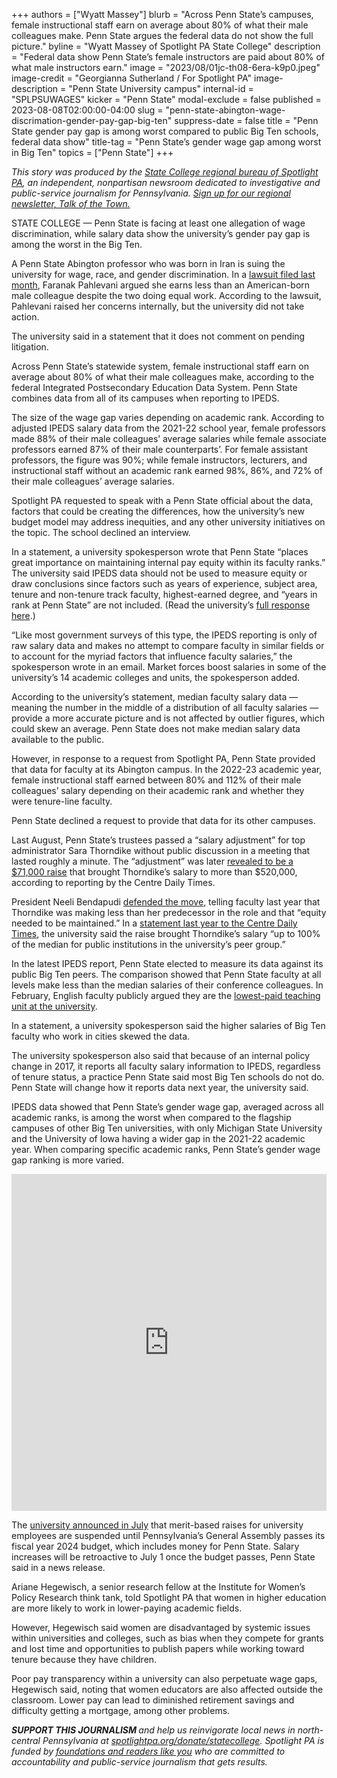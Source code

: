 +++
authors = ["Wyatt Massey"]
blurb = "Across Penn State’s campuses, female instructional staff earn on average about 80% of what their male colleagues make. Penn State argues the federal data do not show the full picture."
byline = "Wyatt Massey of Spotlight PA State College"
description = "Federal data show Penn State’s female instructors are paid about 80% of what male instructors earn."
image = "2023/08/01jc-th08-6era-k9p0.jpeg"
image-credit = "Georgianna Sutherland / For Spotlight PA"
image-description = "Penn State University campus"
internal-id = "SPLPSUWAGES"
kicker = "Penn State"
modal-exclude = false
published = 2023-08-08T02:00:00-04:00
slug = "penn-state-abington-wage-discrimation-gender-pay-gap-big-ten"
suppress-date = false
title = "Penn State gender pay gap is among worst compared to public Big Ten schools, federal data show"
title-tag = "Penn State’s gender wage gap among worst in Big Ten"
topics = ["Penn State"]
+++

<em>This story was produced by the </em><a href="https://www.spotlightpa.org/statecollege"><em>State College regional bureau of Spotlight PA</em></a><em>, an independent, nonpartisan newsroom dedicated to investigative and public-service journalism for Pennsylvania. </em><a href="https://www.spotlightpa.org/newsletters/talkofthetown"><em>Sign up for our regional newsletter, Talk of the Town.</em></a>

STATE COLLEGE — Penn State is facing at least one allegation of wage discrimination, while salary data show the university’s gender pay gap is among the worst in the Big Ten.

A Penn State Abington professor who was born in Iran is suing the university for wage, race, and gender discrimination. In a <a href="https://www.centredaily.com/news/local/education/penn-state/article277460733.html">lawsuit filed last month</a>, Faranak Pahlevani argued she earns less than an American-born male colleague despite the two doing equal work. According to the lawsuit, Pahlevani raised her concerns internally, but the university did not take action.

The university said in a statement that it does not comment on pending litigation.

Across Penn State’s statewide system, female instructional staff earn on average about 80% of what their male colleagues make, according to the federal Integrated Postsecondary Education Data System. Penn State combines data from all of its campuses when reporting to IPEDS.

<script src="https://www.spotlightpa.org/embed.js" async></script><div data-spl-embed-version="1" data-spl-src="https://www.spotlightpa.org/embeds/newsletter/?cta=Sign%20up%20for%20our%20new%20regional%20newsletter%2C%20%3Cb%3ETalk%20of%20the%20Town%3C%2Fb%3E%2C%20and%20get%20all%20the%20news%20and%20notes%20from%20State%20College%20and%20north-central%20PA.&button=Sign%20Up%20Now&preselect=state_college&eyebrow=DON'T%20MISS%20A%20BEAT"></div>

The size of the wage gap varies depending on academic rank. According to adjusted IPEDS salary data from the 2021-22 school year, female professors made 88% of their male colleagues’ average salaries while female associate professors earned 87% of their male counterparts’. For female assistant professors, the figure was 90%; while female instructors, lecturers, and instructional staff without an academic rank earned 98%, 86%, and 72% of their male colleagues’ average salaries.

Spotlight PA requested to speak with a Penn State official about the data, factors that could be creating the differences, how the university’s new budget model may address inequities, and any other university initiatives on the topic. The school declined an interview.

In a statement, a university spokesperson wrote that Penn State “places great importance on maintaining internal pay equity within its faculty ranks.” The university said IPEDS data should not be used to measure equity or draw conclusions since factors such as years of experience, subject area, tenure and non-tenure track faculty, highest-earned degree, and “years in rank at Penn State” are not included. (Read the university’s <a href="https://s3.documentcloud.org/documents/23901895/psu-strat-comm-wage-gap-exchange.pdf">full response here</a>.)

“Like most government surveys of this type, the IPEDS reporting is only of raw salary data and makes no attempt to compare faculty in similar fields or to account for the myriad factors that influence faculty salaries,” the spokesperson wrote in an email. Market forces boost salaries in some of the university’s 14 academic colleges and units, the spokesperson added.

According to the university’s statement, median faculty salary data — meaning the number in the middle of a distribution of all faculty salaries — provide a more accurate picture and is not affected by outlier figures, which could skew an average. Penn State does not make median salary data available to the public.

However, in response to a request from Spotlight PA, Penn State provided that data for faculty at its Abington campus. In the 2022-23 academic year, female instructional staff earned between 80% and 112% of their male colleagues’ salary depending on their academic rank and whether they were tenure-line faculty.

Penn State declined a request to provide that data for its other campuses.

Last August, Penn State’s trustees passed a “salary adjustment” for top administrator Sara Thorndike without public discussion in a meeting that lasted roughly a minute. The “adjustment” was later <a href="https://www.centredaily.com/news/local/education/penn-state/article264138616.html">revealed to be a $71,000 raise</a> that brought Thorndike’s salary to more than $520,000, according to reporting by the Centre Daily Times.

President Neeli Bendapudi <a href="https://www.centredaily.com/news/local/education/penn-state/article265738001.html">defended the move</a>, telling faculty last year that Thorndike was making less than her predecessor in the role and that “equity needed to be maintained.” In a <a href="https://www.centredaily.com/news/local/education/penn-state/article264138616.html">statement last year to the Centre Daily Times</a>, the university said the raise brought Thorndike’s salary “up to 100% of the median for public institutions in the university’s peer group.”

In the latest IPEDS report, Penn State elected to measure its data against its public Big Ten peers. The comparison showed that Penn State faculty at all levels make less than the median salaries of their conference colleagues. In February, English faculty publicly argued they are the <a href="https://www.spotlightpa.org/statecollege/2023/02/penn-state-english-pay-bendapudi-liberal-arts/">lowest-paid teaching unit at the university</a>.

In a statement, a university spokesperson said the higher salaries of Big Ten faculty who work in cities skewed the data.

The university spokesperson also said that because of an internal policy change in 2017, it reports all faculty salary information to IPEDS, regardless of tenure status, a practice Penn State said most Big Ten schools do not do. Penn State will change how it reports data next year, the university said.

IPEDS data showed that Penn State’s gender wage gap, averaged across all academic ranks, is among the worst when compared to the flagship campuses of other Big Ten universities, with only Michigan State University and the University of Iowa having a wider gap in the 2021-22 academic year. When comparing specific academic ranks, Penn State’s gender wage gap ranking is more varied.

<iframe title="Penn State's gender pay gap among the worst in the Big Ten" aria-label="Bar Chart" id="datawrapper-chart-G2bG8" src="https://datawrapper.dwcdn.net/G2bG8/1/" scrolling="no" frameborder="0" style="width: 0; min-width: 100% !important; border: none;" height="539" data-external="1"></iframe><script type="text/javascript">!function(){"use strict";window.addEventListener("message",(function(a){if(void 0!==a.data["datawrapper-height"]){var e=document.querySelectorAll("iframe");for(var t in a.data["datawrapper-height"])for(var r=0;r<e.length;r++)if(e[r].contentWindow===a.source){var i=a.data["datawrapper-height"][t]+"px";e[r].style.height=i}}}))}();
</script>

The <a href="https://www.psu.edu/news/administration/story/employee-salary-increases-compensation-modernization-be-temporarily-delayed/">university announced in July</a> that merit-based raises for university employees are suspended until Pennsylvania’s General Assembly passes its fiscal year 2024 budget, which includes money for Penn State. Salary increases will be retroactive to July 1 once the budget passes, Penn State said in a news release.

Ariane Hegewisch, a senior research fellow at the Institute for Women’s Policy Research think tank, told Spotlight PA that women in higher education are more likely to work in lower-paying academic fields.

<script src="https://www.spotlightpa.org/embed.js" async></script><div data-spl-embed-version="1" data-spl-src="https://www.spotlightpa.org/embeds/donate/"></div>

However, Hegewisch said women are disadvantaged by systemic issues within universities and colleges, such as bias when they compete for grants and lost time and opportunities to publish papers while working toward tenure because they have children.

Poor pay transparency within a university can also perpetuate wage gaps, Hegewisch said, noting that women educators are also affected outside the classroom. Lower pay can lead to diminished retirement savings and difficulty getting a mortgage, among other problems.

<script src="https://www.spotlightpa.org/embed.js" async></script><div data-spl-embed-version="1" data-spl-src="https://www.spotlightpa.org/embeds/tips/?tip_text=Do%20you%20have%20a%20tip%20about%20Penn%20State%3F%20We%20want%20to%20hear%20from%20you."></div>

<strong><em>SUPPORT THIS JOURNALISM </em></strong><em>and help us reinvigorate local news in north-central Pennsylvania at </em><a href="https://www.spotlightpa.org/donate/statecollege"><em>spotlightpa.org/donate/statecollege</em></a><em>. Spotlight PA is funded by </em><a href="https://www.spotlightpa.org/support"><em>foundations and readers like you</em></a><em> who are committed to accountability and public-service journalism that gets results.</em>

